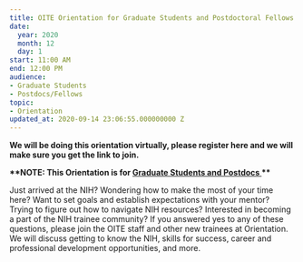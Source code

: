 ```yaml
---
title: OITE Orientation for Graduate Students and Postdoctoral Fellows
date:
  year: 2020
  month: 12
  day: 1
start: 11:00 AM
end: 12:00 PM
audience:
- Graduate Students
- Postdocs/Fellows
topic:
- Orientation
updated_at: 2020-09-14 23:06:55.000000000 Z
---
```

**We will be doing this orientation virtually, please register here and
we will make sure you get the link to join.**

**\*\*NOTE: This Orientation is for <span style="text-decoration:
underline;">Graduate Students and Postdocs </span>\*\***

Just arrived at the NIH? Wondering how to make the most of your time
here? Want to set goals and establish expectations with your mentor?
Trying to figure out how to navigate NIH resources? Interested in
becoming a part of the NIH trainee community? If you answered yes to any
of these questions, please join the OITE staff and other new trainees at
Orientation. We will discuss getting to know the NIH, skills for
success, career and professional development opportunities, and more.
